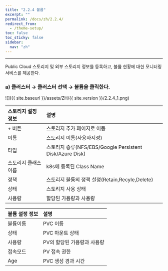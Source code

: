 ```yaml
---
title: "2.2.4 볼륨"
excerpt: ""
permalink: /docs/zh/2.2.4/
redirect_from:
  - /theme-setup/
toc: false
toc_sticky: false
sidebar:
  nav: "zh"
---
```


---
Public Cloud 스토리지 및 외부 스토리지 정보를 등록하고, 볼륨 현황에 대한 모니터링 서비스를 제공한다.

### a\) 클러스터 → 클러스터 선택 → 볼륨을 클릭한다.
![]({{ site.baseurl }}/assets/ZH/{{ site.version }}/2.2.4_1.png)

| **스토리지 설정 정보** | **설명**                                               |
| :------------- | :--------------------------------------------------- |
| + 버튼           | 스토리지 추가 페이지로 이동                                      |
| 이름             | 스토리지 이름\(사용자지정\)                                     |
| 타입             | 스토리지 종류\(NFS/EBS/Google Persistent Disk/Azure Disk\) |
| 스토리지 클래스 이름    | k8s에 등록된 Class Name                                  |
| 정책             | 스토리지 볼륨의 정책 설정\(Retain,Recyle,Delete\)               |
| 상태             | 스토리지 사용 상태                                           |
| 사용량            | 할당된 가용량과 사용량                                         |

| **볼륨 설정 정보** | **설명**           |
| :----------- | :--------------- |
| 볼륨이름         | PVC 이름           |
| 상태           | PVC 마운트 상태       |
| 사용량          | PV의 할당된 가용량과 사용량 |
| 접속모드         | PV 접속 권한         |
| Age          | PVC 생성 경과 시간     |

